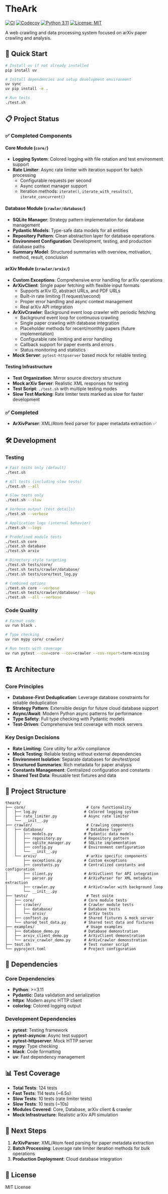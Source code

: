 # TheArk

[![CI](https://github.com/sanghyun-son/theark/actions/workflows/ci.yml/badge.svg)](https://github.com/sanghyun-son/theark/actions/workflows/ci.yml)
[![Codecov](https://codecov.io/gh/sanghyun-son/theark/branch/main/graph/badge.svg)](https://codecov.io/gh/sanghyun-son/theark)
[![Python 3.11](https://img.shields.io/badge/python-3.11+-blue.svg)](https://www.python.org/downloads/)
[![License: MIT](https://img.shields.io/badge/License-MIT-yellow.svg)](https://opensource.org/licenses/MIT)

A web crawling and data processing system focused on arXiv paper crawling and analysis.

## 🚀 Quick Start

```bash
# Install uv if not already installed
pip install uv

# Install dependencies and setup development environment
uv sync
uv pip install -e .

# Run tests
./test.sh
```

## 📋 Project Status

### ✅ Completed Components

#### **Core Module (`core/`)**
- **Logging System**: Colored logging with file rotation and test environment support
- **Rate Limiter**: Async rate limiter with iteration support for batch processing
  - Configurable requests per second
  - Async context manager support
  - Iteration methods: `iterate()`, `iterate_with_results()`, `iterate_concurrent()`

#### **Database Module (`crawler/database/`)**
- **SQLite Manager**: Strategy pattern implementation for database management
- **Pydantic Models**: Type-safe data models for all entities
- **Repository Pattern**: Clean abstraction layer for database operations
- **Environment Configuration**: Development, testing, and production database paths
- **Summary Model**: Structured summaries with overview, motivation, method, result, conclusion

#### **arXiv Module (`crawler/arxiv/`)**
- **Custom Exceptions**: Comprehensive error handling for arXiv operations
- **ArXivClient**: Single paper fetching with flexible input formats
  - Supports arXiv ID, abstract URLs, and PDF URLs
  - Built-in rate limiting (1 request/second)
  - Proper error handling and async context management
  - Real arXiv API integration
- **ArXivCrawler**: Background event loop crawler with periodic fetching
  - Background event loop for continuous crawling
  - Single paper crawling with database integration
  - Placeholder methods for recent/monthly papers (future implementation)
  - Configurable rate limiting and error handling
  - Callback support for paper events and errors
  - Status monitoring and statistics
- **Mock Server**: `pytest-httpserver` based mock for reliable testing

#### **Testing Infrastructure**
- **Test Organization**: Mirror source directory structure
- **Mock arXiv Server**: Realistic XML responses for testing
- **Test Script**: `./test.sh` with multiple testing modes
- **Slow Test Marking**: Rate limiter tests marked as slow for faster development

### ✅ Completed
- **ArXivParser**: XML/Atom feed parser for paper metadata extraction ✅

## 🛠️ Development

### Testing

```bash
# Fast tests only (default)
./test.sh

# All tests (including slow tests)
./test.sh --all

# Slow tests only
./test.sh --slow

# Verbose output (test details)
./test.sh --verbose

# Application logs (internal behavior)
./test.sh --logs

# Predefined module tests
./test.sh core
./test.sh database
./test.sh arxiv

# Directory-style targeting
./test.sh tests/core/
./test.sh tests/crawler/database/
./test.sh tests/core/test_log.py

# Combined options
./test.sh core --verbose
./test.sh tests/crawler/database/ --logs
./test.sh --all --verbose
```

### Code Quality

```bash
# Format code
uv run black .

# Type checking
uv run mypy core/ crawler/

# Run tests with coverage
uv run pytest --cov=core --cov=crawler --cov-report=term-missing
```

## 🏗️ Architecture

### Core Principles
- **Database-First Deduplication**: Leverage database constraints for reliable deduplication
- **Strategy Pattern**: Extensible design for future cloud database support
- **Async/Await**: Modern Python async patterns for performance
- **Type Safety**: Full type checking with Pydantic models
- **Test-Driven**: Comprehensive test coverage with mock servers

### Key Design Decisions
- **Rate Limiting**: Core utility for arXiv compliance
- **Mock Testing**: Reliable testing without external dependencies
- **Environment Isolation**: Separate databases for dev/test/prod
- **Structured Summaries**: Rich metadata for paper analysis
- **Constants Management**: Centralized configuration and constants
- **Shared Test Data**: Reusable test fixtures and data

## 📁 Project Structure

```
theark/
├── core/                           # Core functionality
│   ├── log.py                     # Colored logging system
│   ├── rate_limiter.py            # Async rate limiter
│   └── __init__.py
├── crawler/                        # Crawling components
│   ├── database/                   # Database layer
│   │   ├── models.py              # Pydantic data models
│   │   ├── repository.py          # Repository pattern
│   │   ├── sqlite_manager.py      # SQLite implementation
│   │   ├── config.py              # Environment configuration
│   │   └── __init__.py
│   └── arxiv/                      # arXiv specific components
│       ├── exceptions.py          # Custom exceptions
│       ├── constants.py           # Centralized constants and configuration
│       ├── client.py              # ArXivClient for API integration
│       ├── parser.py              # ArXivParser for XML metadata extraction
│       ├── crawler.py             # ArXivCrawler with background loop
│       └── __init__.py
├── tests/                          # Test suite
│   ├── core/                      # Core module tests
│   ├── crawler/                   # Crawler module tests
│   │   ├── database/              # Database tests
│   │   └── arxiv/                 # arXiv tests
│   ├── conftest.py                # Shared fixtures & mock server
│   └── shared_test_data.py        # Shared test data and fixtures
├── examples/                       # Usage examples
│   ├── database_demo.py           # Database demonstration
│   ├── arxiv_client_demo.py       # ArXivClient demonstration
│   └── arxiv_crawler_demo.py      # ArXivCrawler demonstration
├── test.sh                        # Test runner script
└── pyproject.toml                 # Project configuration
```

## 🔧 Dependencies

### Core Dependencies
- **Python**: >=3.11
- **Pydantic**: Data validation and serialization
- **httpx**: Modern async HTTP client
- **colorlog**: Colored logging output

### Development Dependencies
- **pytest**: Testing framework
- **pytest-asyncio**: Async test support
- **pytest-httpserver**: Mock HTTP server
- **mypy**: Type checking
- **black**: Code formatting
- **uv**: Fast dependency management

## 📊 Test Coverage

- **Total Tests**: 124 tests
- **Fast Tests**: 114 tests (~6.5s)
- **Slow Tests**: 10 tests (rate limiter tests)
- **Slow Tests**: 10 tests (~10s)
- **Modules Covered**: Core, Database, arXiv client & crawler
- **Mock Infrastructure**: Realistic arXiv API simulation

## 🎯 Next Steps

1. **ArXivParser**: XML/Atom feed parsing for paper metadata extraction
2. **Batch Processing**: Leverage rate limiter iteration methods for bulk operations
3. **Production Deployment**: Cloud database integration

## 📄 License

MIT License
